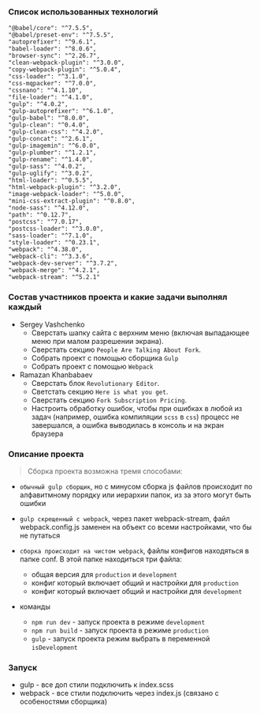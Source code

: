 ### Список использованных технологий
    "@babel/core": "^7.5.5",
    "@babel/preset-env": "^7.5.5",
    "autoprefixer": "^9.6.1",
    "babel-loader": "^8.0.6",
    "browser-sync": "^2.26.7",
    "clean-webpack-plugin": "^3.0.0",
    "copy-webpack-plugin": "^5.0.4",
    "css-loader": "^3.1.0",
    "css-mqpacker": "^7.0.0",
    "cssnano": "^4.1.10",
    "file-loader": "^4.1.0",
    "gulp": "^4.0.2",
    "gulp-autoprefixer": "^6.1.0",
    "gulp-babel": "^8.0.0",
    "gulp-clean": "^0.4.0",
    "gulp-clean-css": "^4.2.0",
    "gulp-concat": "^2.6.1",
    "gulp-imagemin": "^6.0.0",
    "gulp-plumber": "^1.2.1",
    "gulp-rename": "^1.4.0",
    "gulp-sass": "^4.0.2",
    "gulp-uglify": "^3.0.2",
    "html-loader": "^0.5.5",
    "html-webpack-plugin": "^3.2.0",
    "image-webpack-loader": "^5.0.0",
    "mini-css-extract-plugin": "^0.8.0",
    "node-sass": "^4.12.0",
    "path": "^0.12.7",
    "postcss": "^7.0.17",
    "postcss-loader": "^3.0.0",
    "sass-loader": "^7.1.0",
    "style-loader": "^0.23.1",
    "webpack": "^4.38.0",
    "webpack-cli": "^3.3.6",
    "webpack-dev-server": "^3.7.2",
    "webpack-merge": "^4.2.1",
    "webpack-stream": "^5.2.1"
### Состав участников проекта и какие задачи выполнял каждый
 - Sergey Vashchenko
   - Сверстать шапку сайта с верхним меню (включая выпадающее меню при малом разрешении экрана). 
   - Сверстать секцию `People Are Talking About Fork`.
   - Собрать проект с помощью сборщика `Gulp`
   - Собрать проект с помощью `Webpack`
 - Ramazan Khanbabaev
   - Сверстать блок `Revolutionary Editor`.
   - Светстать секцию `Here is what you get`.
   - Сверстать секцию `Fork Subscription Pricing`.
   - Настроить обработку ошибок, чтобы при ошибках в любой из задач (например, ошибка компиляции `scss` в `css`) процесс не завершался, а ошибка выводилась в консоль и на экран браузера
### Описание проекта
 > Сборка проекта возможна тремя способами:
   * `обычный gulp сборщик`, но с минусом сборка js файлов происходит по алфавитмному порядку или иерархии папок, из за этого могут быть ошибки
   * `gulp скрещенный с webpack`, через пакет webpack-stream, файл webpack.config.js заменен на объект со всеми настройками, что бы не путаться
   * `сборка происходит на чистом webpack`, файлы конфигов находяться в папке conf. В этой папке находиться три файла:
     - общая версия для `production` и `development`
     - конфиг который включает общий и настройки для `production` 
     - конфиг который включает общий и настройки для `development`
 
   * команды
      - `npm run dev` - запуск проекта в режиме `development` 
      - `npm run build` - запуск проекта в режиме `production` 
      - `gulp` - запуск проекта режим выбрать в переменной `isDevelopment`

### Запуск
 * gulp - все доп стили подключить к index.scss
 * webpack - все стили подключить через index.js (связано с особеностями сборщика)